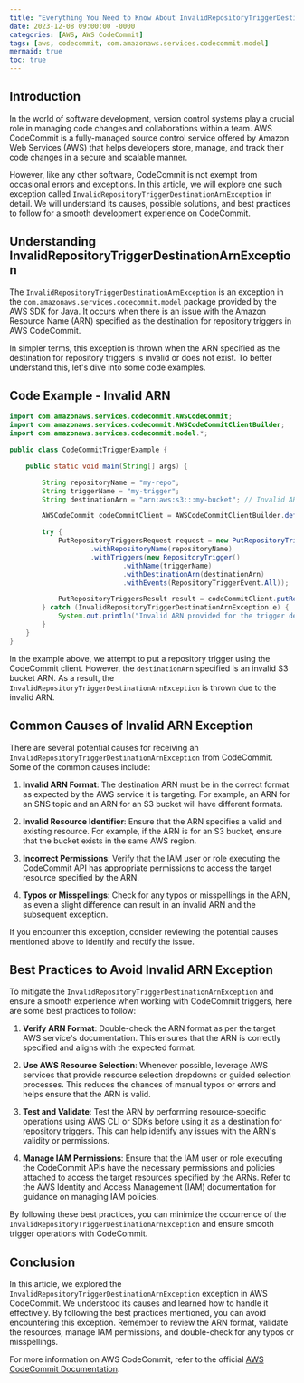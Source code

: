 ```yaml
---
title: "Everything You Need to Know About InvalidRepositoryTriggerDestinationArnException in AWS CodeCommit"
date: 2023-12-08 09:00:00 -0000
categories: [AWS, AWS CodeCommit]
tags: [aws, codecommit, com.amazonaws.services.codecommit.model]
mermaid: true
toc: true
---
```


## Introduction

In the world of software development, version control systems play a crucial role in managing code changes and collaborations within a team. AWS CodeCommit is a fully-managed source control service offered by Amazon Web Services (AWS) that helps developers store, manage, and track their code changes in a secure and scalable manner.

However, like any other software, CodeCommit is not exempt from occasional errors and exceptions. In this article, we will explore one such exception called `InvalidRepositoryTriggerDestinationArnException` in detail. We will understand its causes, possible solutions, and best practices to follow for a smooth development experience on CodeCommit.

## Understanding InvalidRepositoryTriggerDestinationArnException

The `InvalidRepositoryTriggerDestinationArnException` is an exception in the `com.amazonaws.services.codecommit.model` package provided by the AWS SDK for Java. It occurs when there is an issue with the Amazon Resource Name (ARN) specified as the destination for repository triggers in AWS CodeCommit.

In simpler terms, this exception is thrown when the ARN specified as the destination for repository triggers is invalid or does not exist. To better understand this, let's dive into some code examples.

## Code Example - Invalid ARN

```java
import com.amazonaws.services.codecommit.AWSCodeCommit;
import com.amazonaws.services.codecommit.AWSCodeCommitClientBuilder;
import com.amazonaws.services.codecommit.model.*;

public class CodeCommitTriggerExample {

    public static void main(String[] args) {

        String repositoryName = "my-repo";
        String triggerName = "my-trigger";
        String destinationArn = "arn:aws:s3:::my-bucket"; // Invalid ARN

        AWSCodeCommit codeCommitClient = AWSCodeCommitClientBuilder.defaultClient();

        try {
            PutRepositoryTriggersRequest request = new PutRepositoryTriggersRequest()
                    .withRepositoryName(repositoryName)
                    .withTriggers(new RepositoryTrigger()
                            .withName(triggerName)
                            .withDestinationArn(destinationArn)
                            .withEvents(RepositoryTriggerEvent.All));

            PutRepositoryTriggersResult result = codeCommitClient.putRepositoryTriggers(request);
        } catch (InvalidRepositoryTriggerDestinationArnException e) {
            System.out.println("Invalid ARN provided for the trigger destination");
        }
    }
}
```

In the example above, we attempt to put a repository trigger using the CodeCommit client. However, the `destinationArn` specified is an invalid S3 bucket ARN. As a result, the `InvalidRepositoryTriggerDestinationArnException` is thrown due to the invalid ARN.

## Common Causes of Invalid ARN Exception

There are several potential causes for receiving an `InvalidRepositoryTriggerDestinationArnException` from CodeCommit. Some of the common causes include:

1. **Invalid ARN Format**: The destination ARN must be in the correct format as expected by the AWS service it is targeting. For example, an ARN for an SNS topic and an ARN for an S3 bucket will have different formats.

2. **Invalid Resource Identifier**: Ensure that the ARN specifies a valid and existing resource. For example, if the ARN is for an S3 bucket, ensure that the bucket exists in the same AWS region.

3. **Incorrect Permissions**: Verify that the IAM user or role executing the CodeCommit API has appropriate permissions to access the target resource specified by the ARN.

4. **Typos or Misspellings**: Check for any typos or misspellings in the ARN, as even a slight difference can result in an invalid ARN and the subsequent exception.

If you encounter this exception, consider reviewing the potential causes mentioned above to identify and rectify the issue.

## Best Practices to Avoid Invalid ARN Exception

To mitigate the `InvalidRepositoryTriggerDestinationArnException` and ensure a smooth experience when working with CodeCommit triggers, here are some best practices to follow:

1. **Verify ARN Format**: Double-check the ARN format as per the target AWS service's documentation. This ensures that the ARN is correctly specified and aligns with the expected format.

2. **Use AWS Resource Selection**: Whenever possible, leverage AWS services that provide resource selection dropdowns or guided selection processes. This reduces the chances of manual typos or errors and helps ensure that the ARN is valid.

3. **Test and Validate**: Test the ARN by performing resource-specific operations using AWS CLI or SDKs before using it as a destination for repository triggers. This can help identify any issues with the ARN's validity or permissions.

4. **Manage IAM Permissions**: Ensure that the IAM user or role executing the CodeCommit APIs have the necessary permissions and policies attached to access the target resources specified by the ARNs. Refer to the AWS Identity and Access Management (IAM) documentation for guidance on managing IAM policies.

By following these best practices, you can minimize the occurrence of the `InvalidRepositoryTriggerDestinationArnException` and ensure smooth trigger operations with CodeCommit.

## Conclusion

In this article, we explored the `InvalidRepositoryTriggerDestinationArnException` exception in AWS CodeCommit. We understood its causes and learned how to handle it effectively. By following the best practices mentioned, you can avoid encountering this exception. Remember to review the ARN format, validate the resources, manage IAM permissions, and double-check for any typos or misspellings.

For more information on AWS CodeCommit, refer to the official [AWS CodeCommit Documentation](https://docs.aws.amazon.com/codecommit).

